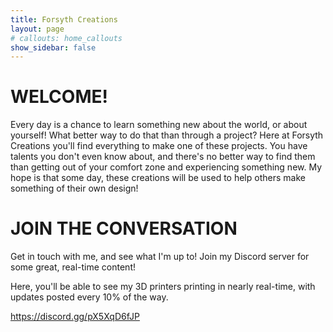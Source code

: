 ```yaml
---
title: Forsyth Creations
layout: page
# callouts: home_callouts
show_sidebar: false
---
```


# WELCOME!

Every day is a chance to learn something new about the world, or about yourself! What better way to do that than through a project? Here at Forsyth Creations you'll find everything to make one of these projects. You have talents you don't even know about, and there's no better way to find them than getting out of your comfort zone and experiencing something new. My hope is that some day, these creations will be used to help others make something of their own design! 

# JOIN THE CONVERSATION

Get in touch with me, and see what I'm up to! Join my Discord server for some great, real-time content!

Here, you'll be able to see my 3D printers printing in nearly real-time, with updates posted every 10% of the way. 

https://discord.gg/pX5XqD6fJP